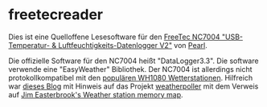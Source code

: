 # freetecreader
Dies ist eine Quelloffene Lesesoftware für den [FreeTec NC7004 "USB-Temperatur- &amp; Luftfeuchtigkeits-Datenlogger V2"](http://www.free-tec.de/USB-Temperatur-NC-7004-919.shtml) von [Pearl](https://www.pearl.de/a-NC7004-3044.shtml).

Die offizielle Software für den NC7004 heißt "DataLogger3.3". Die software verwende eine "EasyWeather" Bibliothek.
Der NC7004 ist allerdings nicht protokollkompatibel mit den [populären WH1080 Wetterstationen](http://www.weewx.com/hwcmp.html).
Hilfreich war [dieses Blog](https://baublog.ozerov.de/2011/12/software-fuer-meine-wetterstation-wh1080) mit Hinweis auf das Projekt [weatherpoller](https://code.google.com/archive/p/weatherpoller) mit dem Verweis auf [Jim Easterbrook's Weather station memory map](http://www.jim-easterbrook.me.uk/weather/mm).
